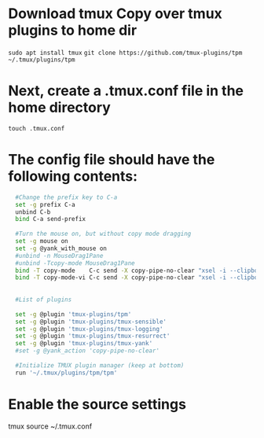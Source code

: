 # Download tmux Copy over tmux plugins to home dir

`sudo apt install tmux`
`git clone https://github.com/tmux-plugins/tpm ~/.tmux/plugins/tpm`

# Next, create a .tmux.conf file in the home directory

`touch .tmux.conf`

# The config file should have the following contents:
```bash
  #Change the prefix key to C-a
  set -g prefix C-a
  unbind C-b
  bind C-a send-prefix
  
  #Turn the mouse on, but without copy mode dragging
  set -g mouse on
  set -g @yank_with_mouse on
  #unbind -n MouseDrag1Pane
  #unbind -Tcopy-mode MouseDrag1Pane
  bind -T copy-mode    C-c send -X copy-pipe-no-clear "xsel -i --clipboard"
  bind -T copy-mode-vi C-c send -X copy-pipe-no-clear "xsel -i --clipboard"
  
  
  #List of plugins
  
  set -g @plugin 'tmux-plugins/tpm'
  set -g @plugin 'tmux-plugins/tmux-sensible'
  set -g @plugin 'tmux-plugins/tmux-logging'
  set -g @plugin 'tmux-plugins/tmux-resurrect'
  set -g @plugin 'tmux-plugins/tmux-yank'
  #set -g @yank_action 'copy-pipe-no-clear'
  
  #Initialize TMUX plugin manager (keep at bottom)
  run '~/.tmux/plugins/tpm/tpm'
```

# Enable the source settings
tmux source ~/.tmux.conf
